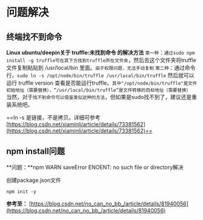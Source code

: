 # 问题解决

## 终端找不到命令

**Linux ubuntu/deepin关于 truffle:未找到命令 的解决方法**
`第一种`：`通过sudo npm install -g truffle可在其下方找到truffle所在文件夹`，然后去这个文件夹将truffle文件复制粘贴到 /usr/local/bin 里面。`由于权限问题，无法手动复制`
`第二种`：通过命令行，`sudo ln -s /opt/node/bin/truffle /usr/local/bin/truffle`
然后就可以运行 truffle version 查看是否能运行truffle。`其中"/opt/node/bin/truffle"是文件初始地址（需要替换），“/usr/local/bin/truffle”是文件转移的目标地址（需要替换）`
当然，对于`找不到命令可以借鉴类似这种的方法`，但如果是sudo找不到了，建议还是重装系统吧。

==ln -s 是链接，不是拷贝。详细可参考 [https://blog.csdn.net/xiaminli/article/details/73381562](https://blog.csdn.net/xiaminli/article/details/73381562)==

## npm install问题

**问题：**npm WARN saveError ENOENT: no such file or directory解决

创建package.json文件

`npm init -y`

**参考至：** [https://blog.csdn.net/no_can_no_bb_/article/details/81940056](https://blog.csdn.net/no_can_no_bb_/article/details/81940056)